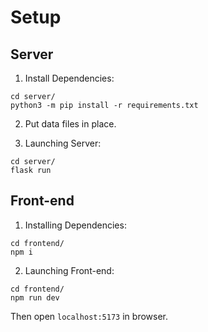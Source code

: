 # Setup
## Server
1. Install Dependencies:
```shell
cd server/
python3 -m pip install -r requirements.txt
```
2. Put data files in place.

3. Launching Server:
```shell
cd server/
flask run
```
## Front-end
1. Installing Dependencies:
```shell
cd frontend/
npm i
```
2. Launching Front-end:
```shell
cd frontend/
npm run dev
```
Then open `localhost:5173` in browser.
